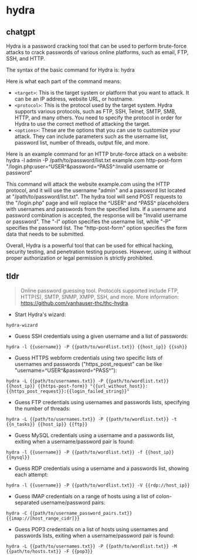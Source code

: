 # hydra 
## chatgpt 
Hydra is a password cracking tool that can be used to perform brute-force attacks to crack passwords of various online platforms, such as email, FTP, SSH, and HTTP. 

The syntax of the basic command for Hydra is:
hydra <target> <protocol> <options>

Here is what each part of the command means:

- `<target>`: This is the target system or platform that you want to attack. It can be an IP address, website URL, or hostname. 
- `<protocol>`: This is the protocol used by the target system. Hydra supports various protocols, such as FTP, SSH, Telnet, SMTP, SMB, HTTP, and many others. You need to specify the protocol in order for Hydra to use the correct method of attacking the target. 
- `<options>`: These are the options that you can use to customize your attack. They can include parameters such as the username list, password list, number of threads, output file, and more.

Here is an example command for an HTTP brute-force attack on a website:
hydra -l admin -P /path/to/password/list.txt example.com http-post-form "/login.php:user=^USER^&password=^PASS^:Invalid username or password"

This command will attack the website example.com using the HTTP protocol, and it will use the username "admin" and a password list located at "/path/to/password/list.txt". The hydra tool will send POST requests to the "/login.php" page and will replace the ^USER^ and ^PASS^ placeholders with usernames and passwords from the specified lists. If a username and password combination is accepted, the response will be "Invalid username or password". The "-l" option specifies the username list, while "-P" specifies the password list. The "http-post-form" option specifies the form data that needs to be submitted. 

Overall, Hydra is a powerful tool that can be used for ethical hacking, security testing, and penetration testing purposes. However, using it without proper authorization or legal permission is strictly prohibited. 

## tldr 
 
> Online password guessing tool.
> Protocols supported include FTP, HTTP(S), SMTP, SNMP, XMPP, SSH, and more.
> More information: <https://github.com/vanhauser-thc/thc-hydra>.

- Start Hydra's wizard:

`hydra-wizard`

- Guess SSH credentials using a given username and a list of passwords:

`hydra -l {{username}} -P {{path/to/wordlist.txt}} {{host_ip}} {{ssh}}`

- Guess HTTPS webform credentials using two specific lists of usernames and passwords ("https_post_request" can be like "username=^USER^&password=^PASS^"):

`hydra -L {{path/to/usernames.txt}} -P {{path/to/wordlist.txt}} {{host_ip}} {{https-post-form}} "{{url_without_host}}:{{https_post_request}}:{{login_failed_string}}"`

- Guess FTP credentials using usernames and passwords lists, specifying the number of threads:

`hydra -L {{path/to/usernames.txt}} -P {{path/to/wordlist.txt}} -t {{n_tasks}} {{host_ip}} {{ftp}}`

- Guess MySQL credentials using a username and a passwords list, exiting when a username/password pair is found:

`hydra -l {{username}} -P {{path/to/wordlist.txt}} -f {{host_ip}} {{mysql}}`

- Guess RDP credentials using a username and a passwords list, showing each attempt:

`hydra -l {{username}} -P {{path/to/wordlist.txt}} -V {{rdp://host_ip}}`

- Guess IMAP credentials on a range of hosts using a list of colon-separated username/password pairs:

`hydra -C {{path/to/username_password_pairs.txt}} {{imap://[host_range_cidr]}}`

- Guess POP3 credentials on a list of hosts using usernames and passwords lists, exiting when a username/password pair is found:

`hydra -L {{path/to/usernames.txt}} -P {{path/to/wordlist.txt}} -M {{path/to/hosts.txt}} -F {{pop3}}`
